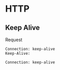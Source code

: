 # HTTP

## Keep Alive


Request

```
Connection: keep-alive
Keep-Alive: 
```

```
Connection: keep-alive
```



